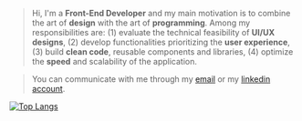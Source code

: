[github]: https://github.com/MichaellAlavedraMunayco
[gmail]: mailto:f.michaell.a.m@gmail.com
[linkedin]: https://www.linkedin.com/in/femicalamu/


> Hi, I'm a **Front-End Developer** and my main motivation is to combine the art of **design** with the art of **programming**. Among my responsibilities are: (1) evaluate the technical feasibility of **UI/UX designs**, (2) develop functionalities prioritizing the **user experience**, (3) build **clean code**, reusable components and libraries, (4) optimize the **speed** and scalability of the application.

> You can communicate with me through my [email](gmail) or my [linkedin account](linkedin).

<!---
[![Michaell Github Stats](https://github-readme-stats.vercel.app/api?username=MichaellAlavedraMunayco&show_icons=true&count_private=true&include_all_commits=true&locale=en)](github) 
-->

[![Top Langs](https://github-readme-stats.vercel.app/api/top-langs/?username=MichaellAlavedraMunayco&langs_count=8&layout=compact&locale=en)](github)
